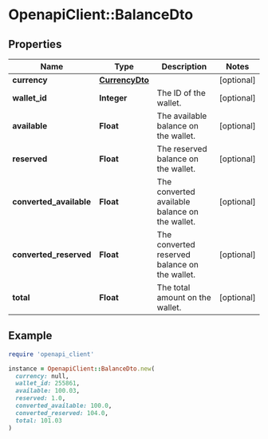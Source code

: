 # OpenapiClient::BalanceDto

## Properties

| Name | Type | Description | Notes |
| ---- | ---- | ----------- | ----- |
| **currency** | [**CurrencyDto**](CurrencyDto.md) |  | [optional] |
| **wallet_id** | **Integer** | The ID of the wallet. | [optional] |
| **available** | **Float** | The available balance on the wallet. | [optional] |
| **reserved** | **Float** | The reserved balance on the wallet. | [optional] |
| **converted_available** | **Float** | The converted available balance on the wallet. | [optional] |
| **converted_reserved** | **Float** | The converted reserved balance on the wallet. | [optional] |
| **total** | **Float** | The total amount on the wallet. | [optional] |

## Example

```ruby
require 'openapi_client'

instance = OpenapiClient::BalanceDto.new(
  currency: null,
  wallet_id: 255861,
  available: 100.03,
  reserved: 1.0,
  converted_available: 100.0,
  converted_reserved: 104.0,
  total: 101.03
)
```

